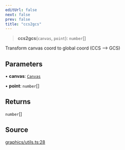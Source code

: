 ```yaml
---
editUrl: false
next: false
prev: false
title: "ccs2gcs"
---
```


> **ccs2gcs**(`canvas`, `point`): `number`[]

Transform canvas coord to global coord (CCS --> GCS)

## Parameters

• **canvas**: [`Canvas`](/api-core/classes/canvas/)

• **point**: `number`[]

## Returns

`number`[]

## Source

[graphics/utils.ts:28](https://github.com/dgmjs/dgmjs/blob/main/packages/core/src/graphics/utils.ts#L28)
